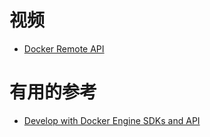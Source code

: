 


# 视频

* [Docker Remote API](https://www.bilibili.com/video/av17854410?p=16)



# 有用的参考

* [Develop with Docker Engine SDKs and API](https://docs.docker.com/develop/sdk/#install-the-sdks)
